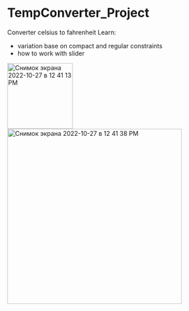 # TempConverter_Project
Converter celsius to fahrenheit
Learn: 
- variation base on compact and regular constraints
- how to work with slider
<img width="150" alt="Снимок экрана 2022-10-27 в 12 41 13 PM" src="https://user-images.githubusercontent.com/57324920/198272130-2c1ad6b0-d1bf-47fb-8c89-7eb70bea5b70.png">
<img width="400" alt="Снимок экрана 2022-10-27 в 12 41 38 PM" src="https://user-images.githubusercontent.com/57324920/198272182-95302e27-c373-4bb2-95a5-3008e9a58c84.png">
